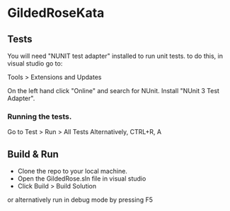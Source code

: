 # GildedRoseKata

## Tests
You will need "NUNIT test adapter" installed to run unit tests.
to do this, in visual studio go to:

Tools > Extensions and Updates

On the left hand click "Online" and search for NUnit. Install "NUnit 3 Test Adapter".

### Running the tests.
Go to Test > Run > All Tests
Alternatively, CTRL+R, A

## Build & Run

* Clone the repo to your local machine. 
* Open the GildedRose.sln file in visual studio
* Click Build > Build Solution 

or alternatively run in debug mode by pressing F5